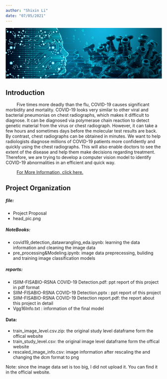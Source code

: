 ```yaml
---
author: "Shixin Li"
date: "07/05/2021"
---
```


![](file/head_pic.png)

## Introduction

&nbsp;&nbsp;&nbsp;&nbsp;&nbsp;&nbsp;&nbsp;&nbsp;
Five times more deadly than the flu, COVID-19 causes significant morbidity and mortality. COVID-19 looks very similar to other viral and bacterial pneumonias on chest radiographs, which makes it difficult to diagnose. It can be diagnosed via polymerase chain reaction to detect genetic material from the virus or chest radiograph. However, it can take a few hours and sometimes days before the molecular test results are back. By contrast, chest radiographs can be obtained in minutes. We want to help radiologists diagnose millions of COVID-19 patients more confidently and quickly using the chest radiographs. This will also enable doctors to see the extent of the disease and help them make decisions regarding treatment. Therefore, we are trying to develop a computer vision model to identify COVID-19 abnormalities in an efficient and quick way. 

&nbsp;&nbsp;&nbsp;&nbsp;&nbsp;&nbsp;&nbsp;&nbsp;
[For More Information, click here.](https://www.kaggle.com/c/siim-covid19-detection)


## Project Organization

##### file: 
* Project Proposal 
* head_pic.png

##### NoteBooks:
* covid19_detection_datawrangling_eda.ipynb: learning the data information and cleaning the image data
* pre_processing&Modeling.ipynb: image data preprecessing, buliding and training image classification models

##### reports:
* ISIIM-FISABIO-RSNA COVID-19 Detection.pdf: ppt report of this project in pdf format
* SIIM-FISABIO-RSNA COVID-19 Detection.pptx : ppt report of this project
* SIIM-FISABIO-RSNA COVID-19 Detection report.pdf: the report about this project in detail
* Vgg16Info.txt : information of the final model

#### Data:
* train_image_level.csv.zip: the original study level dataframe form the offical website 
* train_study_level.csv: the original image level dataframe form the offical website 
* rescaled_image_info.csv: image information after rescaling the and changing the dcm format to png

Note: since the image data set is too big, I did not upload it. You can find it in the official website.


